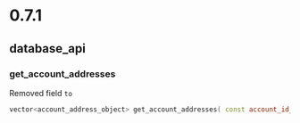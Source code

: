 # 0.7.1

## database_api

### get_account_addresses
Removed field `to`
```cpp
vector<account_address_object> get_account_addresses( const account_id_type account_id, const uint64_t from, const unsigned limit )const;
```